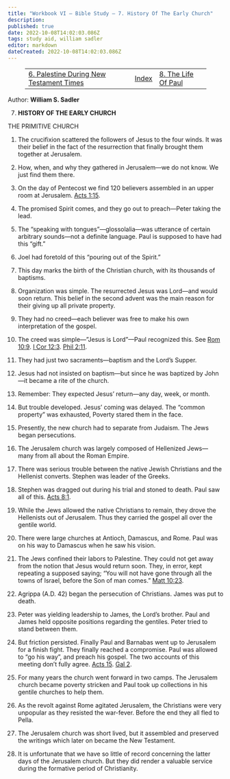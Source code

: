 ```yaml
---
title: "Workbook VI — Bible Study — 7. History Of The Early Church"
description: 
published: true
date: 2022-10-08T14:02:03.086Z
tags: study aid, william sadler
editor: markdown
dateCreated: 2022-10-08T14:02:03.086Z
---
```


<figure class="table chapter-navigator">
	<table>
		<tbody>
		<tr>
			<td><a href="/en/article/William_S_Sadler/Workbook_6_Bible_Study/History_3_6">6. Palestine During New Testament Times</a></td>
			<td><a href="/en/article/William_S_Sadler/Workbook_6_Bible_Study/Index">Index</a></td>
			<td><a href="/en/article/William_S_Sadler/Workbook_6_Bible_Study/History_3_8">8. The Life Of Paul</a></td>
		</tr>
		</tbody>
	</table>
</figure>

Author: **William S. Sadler**


7. **HISTORY OF THE EARLY CHURCH**

THE PRIMITIVE CHURCH

1. The crucifixion scattered the followers of Jesus to the four winds. It was their belief in the fact of the resurrection that finally brought them together at Jerusalem.

2. How, when, and why they gathered in Jerusalem—we do not know. We just find them there.

3. On the day of Pentecost we find 120 believers assembled in an upper room at Jerusalem. [Acts 1:15](/en/Bible/Acts_of_the_Apostles/1#v15).

4. The promised Spirit comes, and they go out to preach—Peter taking the lead.

5. The “speaking with tongues”—glossolalia—was utterance of certain arbitrary sounds—not a definite language. Paul is supposed to have had this “gift.”

6. Joel had foretold of this “pouring out of the Spirit.”

7. This day marks the birth of the Christian church, with its thousands of baptisms.

8. Organization was simple. The resurrected Jesus was Lord—and would soon return. This belief in the second advent was the main reason for their giving up all private property.

9. They had no creed—each believer was free to make his own interpretation of the gospel.

10. The creed was simple—”Jesus is Lord”—Paul recognized this. See [Rom 10:9](/en/Bible/Romans/10#v9). [I Cor 12:3](/en/Bible/1_Corinthians/12#v3). [Phil 2:11](/en/Bible/Philippians/2#v11).

11. They had just two sacraments—baptism and the Lord’s Supper.

12. Jesus had not insisted on baptism—but since he was baptized by John—it became a rite of the church.

13. Remember: They expected Jesus’ return—any day, week, or month.

14. But trouble developed. Jesus’ coming was delayed. The “common property” was exhausted, Poverty stared them in the face.

15. Presently, the new church had to separate from Judaism. The Jews began persecutions.

16. The Jerusalem church was largely composed of Hellenized Jews—many from all about the Roman Empire.

17. There was serious trouble between the native Jewish Christians and the Hellenist converts. Stephen was leader of the Greeks.

18. Stephen was dragged out during his trial and stoned to death. Paul saw all of this. [Acts 8:1](/en/Bible/Acts_of_the_Apostles/8#v1).

19. While the Jews allowed the native Christians to remain, they drove the Hellenists out of Jerusalem. Thus they carried the gospel all over the gentile world.

20. There were large churches at Antioch, Damascus, and Rome. Paul was on his way to Damascus when he saw his vision.

21. The Jews confined their labors to Palestine. They could not get away from the notion that Jesus would return soon. They, in error, kept repeating a supposed saying; “You will not have gone through all the towns of Israel, before the Son of man comes.” [Matt 10:23](/en/Bible/Matthew/10#v23).

22. Agrippa (A.D. 42) began the persecution of Christians. James was put to death.

23. Peter was yielding leadership to James, the Lord’s brother. Paul and James held opposite positions regarding the gentiles. Peter tried to stand between them.

24. But friction persisted. Finally Paul and Barnabas went up to Jerusalem for a finish fight. They finally reached a compromise. Paul was allowed to “go his way”, and preach his gospel. The two accounts of this meeting don’t fully agree. [Acts 15](/en/Bible/Acts_of_the_Apostles/15.htm). [Gal 2](/en/Bible/Galatians/2.htm).

25. For many years the church went forward in two camps. The Jerusalem church became poverty stricken and Paul took up collections in his gentile churches to help them.

26. As the revolt against Rome agitated Jerusalem, the Christians were very unpopular as they resisted the war-fever. Before the end they all fled to Pella.

27. The Jerusalem church was short lived, but it assembled and preserved the writings which later on became the New Testament.

28. It is unfortunate that we have so little of record concerning the latter days of the Jerusalem church. But they did render a valuable service during the formative period of Christianity.


<br>

